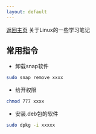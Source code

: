 ```yaml
---
layout: default
---
```


[返回主页](https://luofaming.github.io/)
关于Linux的一些学习笔记

## 常用指令
* 卸载snap软件
``` bash
sudo snap remove xxxx
```

* 给开权限
``` bash
chmod 777 xxxx
```

* 安装.deb包的软件
``` bash
sudo dpkg -i xxxxx
```
